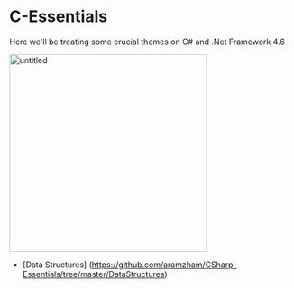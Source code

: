 # C-Essentials
Here we'll be treating some crucial themes on C# and .Net Framework 4.6

<img width="350" alt="untitled" src="https://cloud.githubusercontent.com/assets/25085025/22407334/fd8cf272-e67d-11e6-935d-b0195fe21ac7.png">

* [Data Structures] (https://github.com/aramzham/CSharp-Essentials/tree/master/DataStructures)
